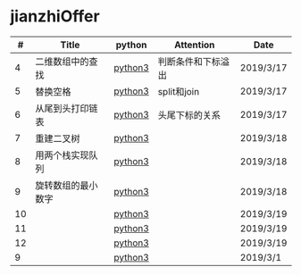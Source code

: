 # jianzhiOffer

| # | Title | python | Attention | Date |
|---| ----- | -------- | ---------- | ---------- |
|4|二维数组中的查找|[python3](./code/find.py)|判断条件和下标溢出|2019/3/17
|5|替换空格|[python3](./code/replaceSpace.py)|split和join|2019/3/17
|6|从尾到头打印链表|[python3](./code/printListFromTailToHead.py)|头尾下标的关系|2019/3/17
|7|重建二叉树|[python3](./code/.py)||2019/3/18
|8|用两个栈实现队列|[python3](./code/.py)||2019/3/18
|9|旋转数组的最小数字|[python3](./code/.py)||2019/3/18
|10||[python3](./code/.py)||2019/3/19
|11||[python3](./code/.py)||2019/3/19
|12||[python3](./code/.py)||2019/3/19
|9||[python3](./code/.py)||2019/3/1
